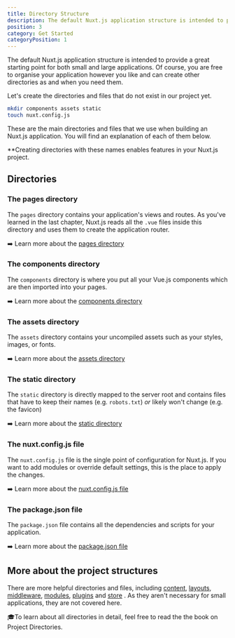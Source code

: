 ```yaml
---
title: Directory Structure
description: The default Nuxt.js application structure is intended to provide a great starting point for both small and large applications. Of course, you are free to organise your application however you like and can create other directories as and when you need them.
position: 3
category: Get Started
categoryPosition: 1
---
```

The default Nuxt.js application structure is intended to provide a great starting point for both small and large applications. Of course, you are free to organise your application however you like and can create other directories as and when you need them.

Let's create the directories and files that do not exist in our project yet. 

```bash
mkdir components assets static
touch nuxt.config.js
```

These are the main directories and files that we use when building an Nuxt.js application. You will find an explanation of each of them below.

<base-alert type="info">

**Creating directories with these names enables features in your Nuxt.js project.

</base-alert>

## Directories

### The pages directory

The `pages` directory contains your application's views and routes. As you've learned in the last chapter, Nuxt.js reads all the `.vue` files inside this directory and uses them to create the application router.

➡️ Learn more about the [pages directory](/guides/directory-structure/pages)

### The components directory

The `components` directory is where you put all your Vue.js components which are then imported into your pages. 

➡️ Learn more about the [components directory](/guides/directory-structure/components)

### The assets directory

The `assets` directory contains your uncompiled assets such as your styles, images, or fonts.

➡️ Learn more about the [assets directory](/guides/directory-structure/assets)

### The static directory

The `static` directory is directly mapped to the server root and contains files that have to keep their names (e.g. `robots.txt`) *or* likely won't change (e.g. the favicon)

➡️ Learn more about the [static directory](/guides/directory-structure/static)

### The nuxt.config.js file

The `nuxt.config.js` file is the single point of configuration for Nuxt.js. If you want to add modules or override default settings, this is the place to apply the changes.

➡️ Learn more about the [nuxt.config.js file](/guides/directory-structure/nuxt-config)

### The package.json file

The `package.json` file contains all the dependencies and scripts for your application.

➡️ Learn more about the [package.json file](/guides/directory-structure/package-json)

## More about the project structures

There are more helpful directories and files, including [content](/guides/directory-structure/content), [layouts](/guides/directory-structure/layouts), [middleware](/guides/directory-structure/middleware), [modules](/guides/directory-structure/modules), [plugins](/guides/directory-structure/plugins) and [store](/guides/directory-structure/store) . As they aren't necessary for small applications, they are not covered here. 

🎓To learn about all directories in detail, feel free to read the the book on Project Directories.

